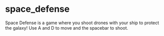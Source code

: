 # space_defense
 Space Defense is a game where you shoot drones with your ship to protect the galaxy! Use A and D to move and the spacebar to shoot.
